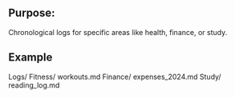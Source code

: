 
## Purpose: 
Chronological logs for specific areas like health, finance, or study.


## Example

Logs/
  Fitness/
    workouts.md
  Finance/
    expenses_2024.md
  Study/
    reading_log.md
